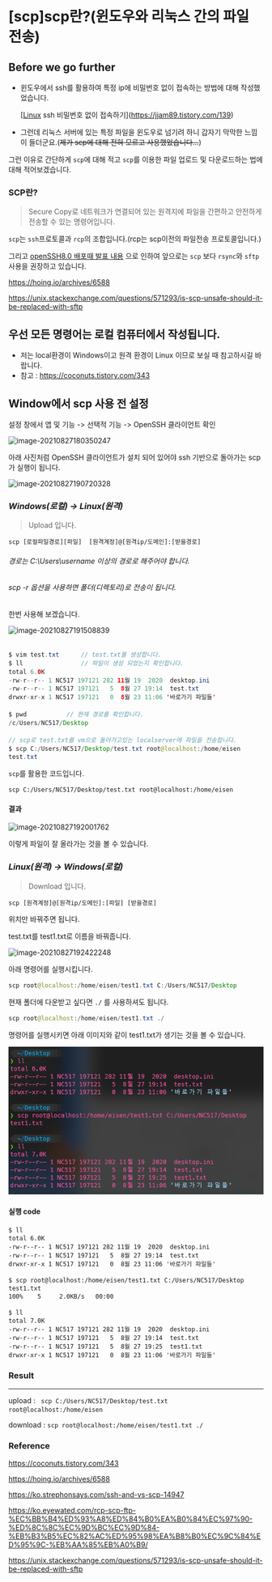 # [scp]scp란?(윈도우와 리눅스 간의 파일 전송)

## Before we go further

- 윈도우에서 ssh를 활용하여 특정 ip에 비밀번호 없이 접속하는 방법에 대해 작성했었습니다.

    [[Linux](server) ssh 비밀번호 없이 접속하기](https://jjam89.tistory.com/139)

- 그런데 리눅스 서버에 있는 특정 파일을 윈도우로 넘기려 하니 갑자기 막막한 느낌이 들더군요.(~~제가 scp에 대해 전혀 모르고 사용했었습니다...~~)

그런 이유로 간단하게 ```scp```에 대해 적고 ```scp```를 이용한 파일 업로드 및 다운로드하는 법에 대해 적어보겠습니다.



### SCP란?

> Secure Copy로 네트워크가 연결되어 있는 원격지에 파일을 간편하고 안전하게 전송할 수 있는 명령어입니다.

```scp```는 ```ssh```프로토콜과 ```rcp```의 조합입니다.(rcp는 scp이전의 파일전송 프로토콜입니다.)

그리고 [openSSH8.0 배포때 발표 내용](https://www.openssh.com/txt/release-8.0) 으로 인하여 앞으로는 ```scp``` 보다 ```rsync```와 ```sftp``` 사용을 권장하고 있습니다.

https://hoing.io/archives/6588

https://unix.stackexchange.com/questions/571293/is-scp-unsafe-should-it-be-replaced-with-sftp



## 우선 모든 명령어는 로컬 컴퓨터에서 작성됩니다.

- 저는 local환경이 Windows이고 원격 환경이 Linux 이므로 보실 때 참고하시길 바랍니다.
- 참고 : https://coconuts.tistory.com/343



## Window에서 scp 사용 전 설정

설정 창에서 앱 및 기능 -> 선택적 기능 -> OpenSSH 클라이언트 확인

![image-20210827180350247](scp.assets/image-20210827180350247.png)

아래 사진처럼 OpenSSH 클라이언트가 설치 되어 있어야 ssh 기반으로 돌아가는 scp가 실행이 됩니다.

![image-20210827190720328](scp.assets/image-20210827190720328.png)



### **_Windows(로컬) -> Linux(원격)_**

> Upload 입니다.

```
scp [로컬파일경로][파일]  [원격계정]@[원격ip/도메인]:[받을경로]
```

###### *경로는 C:\Users\username 이상의 경로로 해주어야 합니다.*

###### *scp -r 옵션을 사용하면 폴더(디렉토리)로 전송이 됩니다.*



한번 사용해 보겠습니다.

![image-20210827191508839](scp.assets/image-20210827191508839.png)

```java

$ vim test.txt		// test.txt를 생성합니다.
$ ll				// 파일이 생성 되었는지 확인합니다.
total 6.0K
-rw-r--r-- 1 NC517 197121 282 11월 19  2020  desktop.ini
-rw-r--r-- 1 NC517 197121   5  8월 27 19:14  test.txt
drwxr-xr-x 1 NC517 197121   0  8월 23 11:06 '바로가기 파일들'

$ pwd			// 현재 경로를 확인합니다.
/c/Users/NC517/Desktop

// scp로 test.txt를 vm으로 돌아가고있는 localserver에 파일을 전송합니다.
$ scp C:/Users/NC517/Desktop/test.txt root@localhost:/home/eisen	
test.txt                                                                              100%    5     1.2KB/s   00:00

```

```scp```를 활용한 코드입니다.

```
scp C:/Users/NC517/Desktop/test.txt root@localhost:/home/eisen
```


#### 결과

![image-20210827192001762](scp.assets/image-20210827192001762.png)

이렇게 파일이 잘 올라가는 것을 볼 수 있습니다.





### *Linux(원격) -> Windows(로컬)*

> Download 입니다.

~~~
scp [원격계정]@[원격ip/도메인]:[파일] [받을경로]
~~~

위치만 바꿔주면 됩니다.

test.txt를 test1.txt로 이름을 바꿔줍니다.

![image-20210827192422248](scp.assets/image-20210827192422248.png)

아래 명령어를 실행시킵니다.

``` java
scp root@localhost:/home/eisen/test1.txt C:/Users/NC517/Desktop
```

현재 폴더에 다운받고 싶다면 ```./``` 를 사용하셔도 됩니다. 

``` java
scp root@localhost:/home/eisen/test1.txt ./
```



명령어를 실행시키면 아래 이미지와 같이 test1.txt가 생기는 것을 볼 수 있습니다.

![image-20210827192600466](scp.assets/image-20210827192600466.png)

#### 실행 code

```
$ ll
total 6.0K
-rw-r--r-- 1 NC517 197121 282 11월 19  2020  desktop.ini
-rw-r--r-- 1 NC517 197121   5  8월 27 19:14  test.txt
drwxr-xr-x 1 NC517 197121   0  8월 23 11:06 '바로가기 파일들'

$ scp root@localhost:/home/eisen/test1.txt C:/Users/NC517/Desktop
test1.txt                                                                             100%    5     2.0KB/s   00:00

$ ll
total 7.0K
-rw-r--r-- 1 NC517 197121 282 11월 19  2020  desktop.ini
-rw-r--r-- 1 NC517 197121   5  8월 27 19:14  test.txt
-rw-r--r-- 1 NC517 197121   5  8월 27 19:25  test1.txt
drwxr-xr-x 1 NC517 197121   0  8월 23 11:06 '바로가기 파일들'
```



### Result

---

upload :  ``` scp C:/Users/NC517/Desktop/test.txt root@localhost:/home/eisen```

download : ``` scp root@localhost:/home/eisen/test1.txt ./ ```











### Reference

https://coconuts.tistory.com/343

https://hoing.io/archives/6588

https://ko.strephonsays.com/ssh-and-vs-scp-14947

https://ko.eyewated.com/rcp-scp-ftp-%EC%BB%B4%ED%93%A8%ED%84%B0%EA%B0%84%EC%97%90-%ED%8C%8C%EC%9D%BC%EC%9D%84-%EB%B3%B5%EC%82%AC%ED%95%98%EA%B8%B0%EC%9C%84%ED%95%9C-%EB%AA%85%EB%A0%B9/

https://unix.stackexchange.com/questions/571293/is-scp-unsafe-should-it-be-replaced-with-sftp